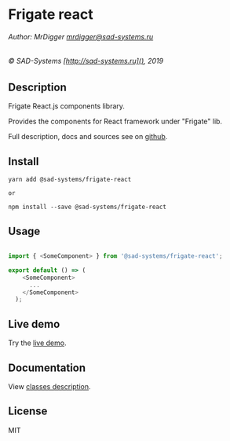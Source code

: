 # Frigate react

###### Author: MrDigger <mrdigger@sad-systems.ru>
###### © SAD-Systems [http://sad-systems.ru](), 2019
   
## Description

Frigate React.js components library.

Provides the components for React framework under "Frigate" lib.

Full description, docs and sources see on [github](https://github.com/sad-systems/frigate).

## Install

```
yarn add @sad-systems/frigate-react

or 

npm install --save @sad-systems/frigate-react
```

## Usage

```javascript

import { <SomeComponent> } from '@sad-systems/frigate-react';

export default () => (
    <SomeComponent>
      ...
    </SomeComponent>
  );


````   
    
## Live demo

Try the [live demo](http://frigate.examples.sad-systems.ru/).
  

## Documentation

View [classes description](http://frigate.examples.sad-systems.ru/docs/).
 

## License

MIT
